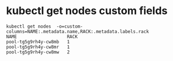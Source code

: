 # kubectl get nodes custom fields 


```
kubectl get nodes  -o=custom-columns=NAME:.metadata.name,RACK:.metadata.labels.rack
NAME                   RACK
pool-tg5g9rh4y-cw8mb   1
pool-tg5g9rh4y-cw8mr   1
pool-tg5g9rh4y-cw8mw   2
```
